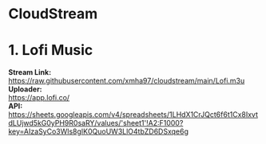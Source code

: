 # CloudStream
# 1. Lofi Music
**Stream Link:**  
https://raw.githubusercontent.com/xmha97/cloudstream/main/Lofi.m3u  
**Uploader:**  
https://app.lofi.co/  
**API:**  
https://sheets.googleapis.com/v4/spreadsheets/1LHdX1CrJQct6f6t1Cx8IxvtdLUjwd5kG0yPH9R0saRY/values/'sheet1'!A2:F1000?key=AIzaSyCo3Wls8gIK0QuoUW3LlO4tbZD6DSxqe6g  
